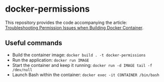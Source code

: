 # docker-permissions

This repository provides the code accompanying the article: [Troubleshooting Permission Issues when Building Docker Container](https://blog.3d-logic.com/2023/01/15/troubleshooting-permissions-when-building-docker-containers/). 

## Useful commands

- Build the container image: `docker build . -t docker-permissions`
- Run the application: `docker run IMAGE`
- Start the container and keep it running: `docker run -d IMAGE tail -f /dev/null`
- Launch Bash within the container: `docker exec -it CONTAINER /bin/bash`
